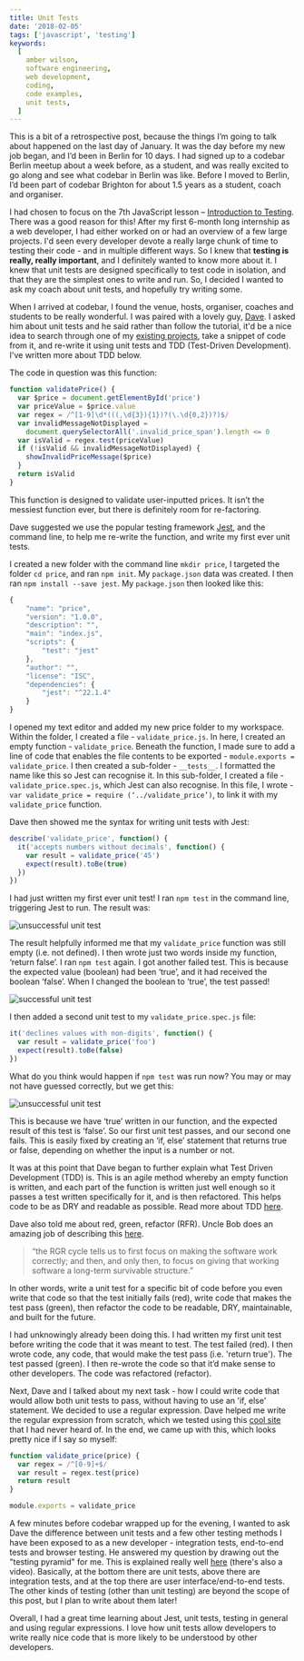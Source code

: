 ```yaml
---
title: Unit Tests
date: '2018-02-05'
tags: ['javascript', 'testing']
keywords:
  [
    amber wilson,
    software engineering,
    web development,
    coding,
    code examples,
    unit tests,
  ]
---
```


This is a bit of a retrospective post, because the things I’m going to talk about happened on the last day of January. It was the day before my new job began, and I’d been in Berlin for 10 days. I had signed up to a codebar Berlin meetup about a week before, as a student, and was really excited to go along and see what codebar in Berlin was like. Before I moved to Berlin, I’d been part of codebar Brighton for about 1.5 years as a student, coach and organiser.

I had chosen to focus on the 7th JavaScript lesson – [Introduction to Testing](http://tutorials.codebar.io/js/lesson7/tutorial.html). There was a good reason for this! After my first 6-month long internship as a web developer, I had either worked on or had an overview of a few large projects. I'd seen every developer devote a really large chunk of time to testing their code - and in multiple different ways. So I knew that **testing is really, really important**, and I definitely wanted to know more about it. I knew that unit tests are designed specifically to test code in isolation, and that they are the simplest ones to write and run. So, I decided I wanted to ask my coach about unit tests, and hopefully try writing some.

When I arrived at codebar, I found the venue, hosts, organiser, coaches and students to be really wonderful. I was paired with a lovely guy, [Dave](https://twitter.com/bruderstein). I asked him about unit tests and he said rather than follow the tutorial, it'd be a nice idea to search through one of my [existing projects](https://github.com/ambrwlsn/christmas-gifts), take a snippet of code from it, and re-write it using unit tests and TDD (Test-Driven Development). I've written more about TDD below.

The code in question was this function:

```javascript
function validatePrice() {
  var $price = document.getElementById('price')
  var priceValue = $price.value
  var regex = /^[1-9]\d*(((,\d{3}){1})?(\.\d{0,2})?)$/
  var invalidMessageNotDisplayed =
    document.querySelectorAll('.invalid_price_span').length <= 0
  var isValid = regex.test(priceValue)
  if (!isValid && invalidMessageNotDisplayed) {
    showInvalidPriceMessage($price)
  }
  return isValid
}
```

This function is designed to validate user-inputted prices. It isn’t the messiest function ever, but there is definitely room for re-factoring.

Dave suggested we use the popular testing framework [Jest](https://facebook.github.io/jest/), and the command line, to help me re-write the function, and write my first ever unit tests.

I created a new folder with the command line `mkdir price`, I targeted the folder `cd price`, and ran `npm init`. My `package.json` data was created. I then ran `npm install --save jest`. My `package.json` then looked like this:

```javascript
{
    "name": "price",
    "version": "1.0.0",
    "description": "",
    "main": "index.js",
    "scripts": {
        "test": "jest"
    },
    "author": "",
    "license": "ISC",
    "dependencies": {
        "jest": "^22.1.4"
    }
}
```

I opened my text editor and added my new price folder to my workspace. Within the folder, I created a file - `validate_price.js`. In here, I created an empty function - `validate_price`. Beneath the function, I made sure to add a line of code that enables the file contents to be exported - `module.exports = validate_price`. I then created a sub-folder - `__tests__`. I formatted the name like this so Jest can recognise it. In this sub-folder, I created a file - `validate_price.spec.js`, which Jest can also recognise. In this file, I wrote - `var validate_price = require (‘../validate_price’)`, to link it with my `validate_price` function.

Dave then showed me the syntax for writing unit tests with Jest:

```javascript
describe('validate_price', function() {
  it('accepts numbers without decimals', function() {
    var result = validate_price('45')
    expect(result).toBe(true)
  })
})
```

I had just written my first ever unit test! I ran `npm test` in the command line, triggering Jest to run. The result was:

![unsuccessful unit test](img/test_one.png)

The result helpfully informed me that my `validate_price` function was still empty (i.e. not defined). I then wrote just two words inside my function, ‘return false’. I ran `npm test` again. I got another failed test. This is because the expected value (boolean) had been ‘true’, and it had received the boolean ‘false’. When I changed the boolean to ‘true’, the test passed!

![successful unit test](img/test_two.png)

I then added a second unit test to my `validate_price.spec.js` file:

```javascript
it('declines values with non-digits', function() {
  var result = validate_price('foo')
  expect(result).toBe(false)
})
```

What do you think would happen if `npm test` was run now? You may or may not have guessed correctly, but we get this:

![unsuccessful unit test](img/test_three.png)

This is because we have ‘true’ written in our function, and the expected result of this test is ‘false’. So our first unit test passes, and our second one fails. This is easily fixed by creating an ‘if, else’ statement that returns true or false, depending on whether the input is a number or not.

It was at this point that Dave began to further explain what Test Driven Development (TDD) is. This is an agile method whereby an empty function is written, and each part of the function is written just well enough so it passes a test written specifically for it, and is then refactored. This helps code to be as DRY and readable as possible. Read more about TDD [here](<https://www.agilealliance.org/glossary/tdd/#q=~(filters~(postType~(~'page~'post~'aa_book~'aa_event_session~'aa_experience_report~'aa_glossary~'aa_research_paper~'aa_video)~tags~(~'tdd))~searchTerm~'~sort~false~sortDirection~'asc~page~1)>).

Dave also told me about red, green, refactor (RFR). Uncle Bob does an amazing job of describing this [here](http://blog.cleancoder.com/uncle-bob/2014/12/17/TheCyclesOfTDD.html).

> “the RGR cycle tells us to first focus on making the software work correctly; and then, and only then, to focus on giving that working software a long-term survivable structure.”

In other words, write a unit test for a specific bit of code before you even write that code so that the test initially fails (red), write code that makes the test pass (green), then refactor the code to be readable, DRY, maintainable, and built for the future.

I had unknowingly already been doing this. I had written my first unit test before writing the code that it was meant to test. The test failed (red). I then wrote code, any code, that would make the test pass (i.e. 'return true'). The test passed (green). I then re-wrote the code so that it’d make sense to other developers. The code was refactored (refactor).

Next, Dave and I talked about my next task - how I could write code that would allow both unit tests to pass, without having to use an 'if, else' statement. We decided to use a regular expression. Dave helped me write the regular expression from scratch, which we tested using this [cool site](https://regex101.com/) that I had never heard of. In the end, we came up with this, which looks pretty nice if I say so myself:

```javascript
function validate_price(price) {
  var regex = /^[0-9]+$/
  var result = regex.test(price)
  return result
}

module.exports = validate_price
```

A few minutes before codebar wrapped up for the evening, I wanted to ask Dave the difference between unit tests and a few other testing methods I have been exposed to as a new developer - integration tests, end-to-end tests and browser testing. He answered my question by drawing out the "testing pyramid" for me. This is explained really well [here](http://www.agilenutshell.com/episodes/41-testing-pyramid) (there's also a video). Basically, at the bottom there are unit tests, above there are integration tests, and at the top there are user interface/end-to-end tests. The other kinds of testing (other than unit testing) are beyond the scope of this post, but I plan to write about them later!

Overall, I had a great time learning about Jest, unit tests, testing in general and using regular expressions. I love how unit tests allow developers to write really nice code that is more likely to be understood by other developers.
